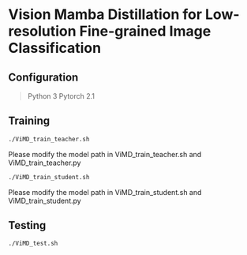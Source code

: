 # Vision Mamba Distillation for Low-resolution Fine-grained Image Classification

## Configuration

> Python 3
> Pytorch 2.1

## Training

```sh
./ViMD_train_teacher.sh
```
Please modify the model path in ViMD_train_teacher.sh and ViMD_train_teacher.py

```sh
./ViMD_train_student.sh
```
Please modify the model path in ViMD_train_student.sh and ViMD_train_student.py

## Testing

```sh
./ViMD_test.sh
```
